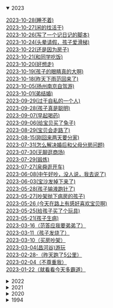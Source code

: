 
<details open><summary>2023</summary>
<p>

[2023-10-28(睡不着)](./note_o/2023/2023-10-28(睡不着).md)<br>
[2023-10-27(闲的找活干)](./note_o/2023/2023-10-27(闲的找活干).md)<br>
[2023-10-26(写了一个记日记的脚本)](./note_o/2023/2023-10-26(写了一个记日记的脚本).md)<br>
[2023-10-24(头晕请假，孩子爱滑梯)](./note_o/2023/2023-10-24(头晕请假，孩子爱滑梯).md)<br>
[2023-10-22(还是因为房子)](./note_o/2023/2023-10-22(还是因为房子).md)<br>
[2023-10-21(和同学吃饭)](./note_o/2023/2023-10-21(和同学吃饭).md)<br>
[2023-10-20(好想走)](./note_o/2023/2023-10-20(好想走).md)<br>
[2023-10-19(孩子的眼睛真的大啊)](./note_o/2023/2023-10-19(孩子的眼睛真的大啊).md)<br>
[2023-10-18(昨天下雨范回来了)](./note_o/2023/2023-10-18(昨天下雨范回来了).md)<br>
[2023-10-05(扬州南京自驾游)](./note_o/2023/2023-10-05(扬州南京自驾游).md)<br>
[2023-10-01(弟结婚)](./note_o/2023/2023-10-01(弟结婚).md)<br>
[2023-09-29(过于自私的一个人)](./note_o/2023/2023-09-29(过于自私的一个人).md)<br>
[2023-09-28(孩子真是聪明)](./note_o/2023/2023-09-28(孩子真是聪明).md)<br>
[2023-09-07(早起喝药)](./note_o/2023/2023-09-07(早起喝药).md)<br>
[2023-09-06(给宝贝买了兔子)](./note_o/2023/2023-09-06(给宝贝买了兔子).md)<br>
[2023-08-29(宝贝会走路了)](./note_o/2023/2023-08-29(宝贝会走路了).md)<br>
[2023-08-15(刚回来两天要分家)](./note_o/2023/2023-08-15(刚回来两天要分家).md)<br>
[2023-07-31(怎么解决婚后和父母分房问题)](./note_o/2023/2023-07-31(怎么解决婚后和父母分房问题).md)<br>
[2023-07-30(无聊逛商场)](./note_o/2023/2023-07-30(无聊逛商场).md)<br>
[2023-07-29(锻炼)](./note_o/2023/2023-07-29(锻炼).md)<br>
[2023-07-27(泉舜逛开车)](./note_o/2023/2023-07-27(泉舜逛开车).md)<br>
[2023-06-08(中午好吵，没人说，我去说了)](./note_o/2023/2023-06-08(中午好吵，没人说，我去说了).md)<br>
[2023-06-03(宝沙发掉下来了)](./note_o/2023/2023-06-03(宝沙发掉下来了).md)<br>
[2023-05-28(孩子输液跑针了)](./note_o/2023/2023-05-28(孩子输液跑针了).md)<br>
[2023-05-27(吵架抛下病房的孩子)](./note_o/2023/2023-05-27(吵架抛下病房的孩子).md)<br>
[2023-05-26 (今天在路上有感好喜欢宝贝啊)](./note_o/2023/2023-05-26 (今天在路上有感好喜欢宝贝啊).md)<br>
[2023-05-25(给孩子买了个玩具)](./note_o/2023/2023-05-25(给孩子买了个玩具).md)<br>
[2023-05-21(孩子生病)](./note_o/2023/2023-05-21(孩子生病).md)<br>
[2023-03-16（范答应我要弟弟了）](./note_o/2023/2023-03-16（范答应我要弟弟了）.md)<br>
[2023-03-11（孩子发烧了）](./note_o/2023/2023-03-11（孩子发烧了）.md)<br>
[2023-03-10（买房吵架）](./note_o/2023/2023-03-10（买房吵架）.md)<br>
[2023-03-04(昌河谷)游玩](./note_o/2023/2023-03-04(昌河谷)游玩.md)<br>
[2023-02-28-（昨天跑了5公里）](./note_o/2023/2023-02-28-（昨天跑了5公里）.md)<br>
[2023-02-04（不尊重我）](./note_o/2023/2023-02-04（不尊重我）.md)<br>
[2023-01-22（就看看今天多霸道）](./note_o/2023/2023-01-22（就看看今天多霸道）.md)<br>


</p>
</details>

<details ><summary>2022</summary>
<p>

[2022-12-01(命中注定)](./note_o/2022/2022-12-01(命中注定).md)<br>
[2022-11-30(新手机到了)](./note_o/2022/2022-11-30(新手机到了).md)<br>
[2022-11-21（都结束了，你还有心情-）](./note_o/2022/2022-11-21（都结束了，你还有心情-）.md)<br>
[2022-11-01(新月份的开始，幸福的开始)](./note_o/2022/2022-11-01(新月份的开始，幸福的开始).md)<br>
[2022-10-23(还是一样受不了)](./note_o/2022/2022-10-23(还是一样受不了).md)<br>
[2022-10-01(真是受不了了)](./note_o/2022/2022-10-01(真是受不了了).md)<br>
[2022-09-11(范同学结婚)](./note_o/2022/2022-09-11(范同学结婚).md)<br>
[2022-09-06(加班想走了)](./note_o/2022/2022-09-06(加班想走了).md)<br>
[2022-08-8(4号一直到今天都没说话，又提到不高兴的事)](./note_o/2022/2022-08-8(4号一直到今天都没说话，又提到不高兴的事).md)<br>
[2022-08-22(细数我俩之间的不愉快)](./note_o/2022/2022-08-22(细数我俩之间的不愉快).md)<br>
[2022-08-20_23(取快递，大吵一架，离婚)](./note_o/2022/2022-08-20_23(取快递，大吵一架，离婚).md)<br>
[2022-08-15(今天同事结婚)](./note_o/2022/2022-08-15(今天同事结婚).md)<br>
[2022-08-07(看剧 -幸福到万家)](./note_o/2022/2022-08-07(看剧 -幸福到万家).md)<br>
[2022-08-06(最近燃起了一股希望)](./note_o/2022/2022-08-06(最近燃起了一股希望).md)<br>
[2022-07-27(满月宴，吐槽对象家亲戚，cbn)](./note_o/2022/2022-07-27(满月宴，吐槽对象家亲戚，cbn).md)<br>
[2022-07-09（今天省考）](./note_o/2022/2022-07-09（今天省考）.md)<br>
[2022-06-30（宝儿出生了）](./note_o/2022/2022-06-30（宝儿出生了）.md)<br>
[2022-06-29（宝宝要出生了）](./note_o/2022/2022-06-29（宝宝要出生了）.md)<br>
[2022-06-24（用我的gopro拍夕阳）](./note_o/2022/2022-06-24（用我的gopro拍夕阳）.md)<br>
[2022-06-19](./note_o/2022/2022-06-19.md)<br>
[2022-06-18(绝不是我想生气的)](./note_o/2022/2022-06-18(绝不是我想生气的).md)<br>
[2022-06-16(昨天我28了)](./note_o/2022/2022-06-16(昨天我28了).md)<br>
[2022-06-04（今天逛）](./note_o/2022/2022-06-04（今天逛）.md)<br>
[2022-05-31(昨天又惹她生气，今天早点回家锻炼)](./note_o/2022/2022-05-31(昨天又惹她生气，今天早点回家锻炼).md)<br>
[2022-05-24(今天买衣服，又生气)](./note_o/2022/2022-05-24(今天买衣服，又生气).md)<br>
[2022-05-22(昨日生气，周日去宏进市场)](./note_o/2022/2022-05-22(昨日生气，周日去宏进市场).md)<br>
[2022-05-20(河滩逛，晚上气)](./note_o/2022/2022-05-20(河滩逛，晚上气).md)<br>
[2022-05-15(昨天吵架今天又是)](./note_o/2022/2022-05-15(昨天吵架今天又是).md)<br>
[2022-05-09(昨夜梦)](./note_o/2022/2022-05-09(昨夜梦).md)<br>
[2022-05-01(五一又吵架)](./note_o/2022/2022-05-01(五一又吵架).md)<br>
[2022-04-8(周五爷爷生日)](./note_o/2022/2022-04-8(周五爷爷生日).md)<br>
[2022-04-23(今天吃烧烤)](./note_o/2022/2022-04-23(今天吃烧烤).md)<br>
[2022-04-21（吵架第五天）](./note_o/2022/2022-04-21（吵架第五天）.md)<br>
[2022-04-16(大张买东西撞车)](./note_o/2022/2022-04-16(大张买东西撞车).md)<br>
[2022-04-10(休息，范提前过生日)](./note_o/2022/2022-04-10(休息，范提前过生日).md)<br>
[2022-04-07（河滩跑步）](./note_o/2022/2022-04-07（河滩跑步）.md)<br>
[2022-04-03-04-05（清明露营）](./note_o/2022/2022-04-03-04-05（清明露营）.md)<br>
[2022-04-01-02（接他回来，公司春游）](./note_o/2022/2022-04-01-02（接他回来，公司春游）.md)<br>
[2022-03-29_30（去哄他）](./note_o/2022/2022-03-29_30（去哄他）.md)<br>
[2022-03-28(今天理发)](./note_o/2022/2022-03-28(今天理发).md)<br>
[2022-03-24_26瞎折腾，要回家](./note_o/2022/2022-03-24_26瞎折腾，要回家.md)<br>
[2022-03-19-20(去植物园，把橙子滑板蹲坏了)](./note_o/2022/2022-03-19-20(去植物园，把橙子滑板蹲坏了).md)<br>
[2022-03-13-14(去贴膜，奶奶回来了)](./note_o/2022/2022-03-13-14(去贴膜，奶奶回来了).md)<br>
[2022-03-10（买到了xbox-s）](./note_o/2022/2022-03-10（买到了xbox-s）.md)<br>
[2022-03-05-06（照思维，买电视，看海豚）](./note_o/2022/2022-03-05-06（照思维，买电视，看海豚）.md)<br>
[2022-03-04（昨天半夜做梦被范叫醒了）](./note_o/2022/2022-03-04（昨天半夜做梦被范叫醒了）.md)<br>
[2022-02-26-27（今天周日去，买花）](./note_o/2022/2022-02-26-27（今天周日去，买花）.md)<br>
[2022-02-23-24(带范回家，没找到不高兴)](./note_o/2022/2022-02-23-24(带范回家，没找到不高兴).md)<br>
[2022-02-20（去少林寺）](./note_o/2022/2022-02-20（去少林寺）.md)<br>
[2022-02-18-19(范回家)](./note_o/2022/2022-02-18-19(范回家).md)<br>
[2022-02-17(今天下雪)](./note_o/2022/2022-02-17(今天下雪).md)<br>
[2022-02-15-16(泉舜nian，被贴单)](./note_o/2022/2022-02-15-16(泉舜nian，被贴单).md)<br>
[2022-02-14(果果生日，送范回家)](./note_o/2022/2022-02-14(果果生日，送范回家).md)<br>
[2022-02-12-13(有了个表，去宝龙)](./note_o/2022/2022-02-12-13(有了个表，去宝龙).md)<br>
[2022-02-11(开工利是)](./note_o/2022/2022-02-11(开工利是).md)<br>
[2022-02-09(放假最后一天)](./note_o/2022/2022-02-09(放假最后一天).md)<br>
[2022-02-06-07-08(初六在家看电影)](./note_o/2022/2022-02-06-07-08(初六在家看电影).md)<br>
[2022-02-04-05(去姑姑家，抓娃娃，-放风筝)](./note_o/2022/2022-02-04-05(去姑姑家，抓娃娃，-放风筝).md)<br>
[2022-02-03(初三，在家学习，出去吃饭)](./note_o/2022/2022-02-03(初三，在家学习，出去吃饭).md)<br>
[2022-02-02(初二串亲戚，看花灯)](./note_o/2022/2022-02-02(初二串亲戚，看花灯).md)<br>
[2022-01-31－02-01(大年除夕)](./note_o/2022/2022-01-31－02-01(大年除夕).md)<br>
[2022-01-29-30(两年前的今天表白)](./note_o/2022/2022-01-29-30(两年前的今天表白).md)<br>
[2022-01-27-28(试电能跑多远，去串亲戚)](./note_o/2022/2022-01-27-28(试电能跑多远，去串亲戚).md)<br>
[2022-01-25-26(猫请吃饭，提车，串亲戚)](./note_o/2022/2022-01-25-26(猫请吃饭，提车，串亲戚).md)<br>
[2022-01-22-23-24(今天放假-聚餐)](./note_o/2022/2022-01-22-23-24(今天放假-聚餐).md)<br>
[2022-01-19-20(mian-和)](./note_o/2022/2022-01-19-20(mian-和).md)<br>
[2022-01-15-16(去关林，去检查，去河滩)](./note_o/2022/2022-01-15-16(去关林，去检查，去河滩).md)<br>
[2022-01-14(村里核酸，范回家)](./note_o/2022/2022-01-14(村里核酸，范回家).md)<br>
[2022-01-12-13(最angry的一天)](./note_o/2022/2022-01-12-13(最angry的一天).md)<br>
[2022-01-09(给我哥的车保养)](./note_o/2022/2022-01-09(给我哥的车保养).md)<br>
[2022-01-05-06-07(大雁逛，面试，辞)](./note_o/2022/2022-01-05-06-07(大雁逛，面试，辞).md)<br>
[2022-01-04(回门，下雪，独自闲逛)](./note_o/2022/2022-01-04(回门，下雪，独自闲逛).md)<br>
[2022-01-03(去学校拿卷子改)](./note_o/2022/2022-01-03(去学校拿卷子改).md)<br>
[2022-01-02(摘草莓)](./note_o/2022/2022-01-02(摘草莓).md)<br>
[2022-01-01(结婚)](./note_o/2022/2022-01-01(结婚).md)<br>


</p>
</details>

<details ><summary>2021</summary>
<p>

[2021-12-27_28_30（看雪中悍刀行，去看电动车）](./note_o/2021/2021-12-27_28_30（看雪中悍刀行，去看电动车）.md)<br>
[2021-12-25（试妆同学聚会）](./note_o/2021/2021-12-25（试妆同学聚会）.md)<br>
[2021-12-24_25_26（试妆同学聚会）](./note_o/2021/2021-12-24_25_26（试妆同学聚会）.md)<br>
[2021-12-19_20（产检辅j培训）](./note_o/2021/2021-12-19_20（产检辅j培训）.md)<br>
[2021-12-14（司辅面试）](./note_o/2021/2021-12-14（司辅面试）.md)<br>
[2021-12-11(在家做了一套题，准备面试)](./note_o/2021/2021-12-11(在家做了一套题，准备面试).md)<br>
[2021-12-09-10（到处跑，通知同学）](./note_o/2021/2021-12-09-10（到处跑，通知同学）.md)<br>
[2021-12-08（翻出了老胶片）](./note_o/2021/2021-12-08（翻出了老胶片）.md)<br>
[2021-12-06（爱过别人，把最好的都给了别人）](./note_o/2021/2021-12-06（爱过别人，把最好的都给了别人）.md)<br>
[2021-12-04-05（出来溜达）](./note_o/2021/2021-12-04-05（出来溜达）.md)<br>
[2021-12-01-02（领证）](./note_o/2021/2021-12-01-02（领证）.md)<br>
[2021-11-28（yun检）](./note_o/2021/2021-11-28（yun检）.md)<br>
[2021-11-21（修完车找）](./note_o/2021/2021-11-21（修完车找）.md)<br>
[2021-11-19（体检拉家具修车）](./note_o/2021/2021-11-19（体检拉家具修车）.md)<br>
[2021-11-13_14（拍登记照）](./note_o/2021/2021-11-13_14（拍登记照）.md)<br>
[2021-11-12（做了一个神奇的梦）](./note_o/2021/2021-11-12（做了一个神奇的梦）.md)<br>
[2021-11-06-07（辅警面试挑婚纱）](./note_o/2021/2021-11-06-07（辅警面试挑婚纱）.md)<br>
[2021-11-04-05（连跑两天）](./note_o/2021/2021-11-04-05（连跑两天）.md)<br>
[2021-11-01（这个月努力跑步）](./note_o/2021/2021-11-01（这个月努力跑步）.md)<br>
[2021-10-31（楂红薯）](./note_o/2021/2021-10-31（楂红薯）.md)<br>
[2021-10-30（辅警体测）](./note_o/2021/2021-10-30（辅警体测）.md)<br>
[2021-10-28-29（出红薯，静心，锻炼，告别）](./note_o/2021/2021-10-28-29（出红薯，静心，锻炼，告别）.md)<br>
[2021-10-25--26（上班辞职过生日-交辅警资料）](./note_o/2021/2021-10-25--26（上班辞职过生日-交辅警资料）.md)<br>
[2021-10-23-24](./note_o/2021/2021-10-23-24.md)<br>
[2021-10-21-22(周四去见，周五闲聊)](./note_o/2021/2021-10-21-22(周四去见，周五闲聊).md)<br>
[2021-10-19（请假去事务科）---草稿](./note_o/2021/2021-10-19（请假去事务科）---草稿.md)<br>
[2021-10-16－17（去八中考试，去看车展）](./note_o/2021/2021-10-16－17（去八中考试，去看车展）.md)<br>
[2021-10-15（遇事不要慌，碰车）](./note_o/2021/2021-10-15（遇事不要慌，碰车）.md)<br>
[2021-10-14（看结婚日）](./note_o/2021/2021-10-14（看结婚日）.md)<br>
[2021-10-11-13（和父母去看家具13号上班）](./note_o/2021/2021-10-11-13（和父母去看家具13号上班）.md)<br>
[2021-10-10](./note_o/2021/2021-10-10.md)<br>
[2021-10-05-06](./note_o/2021/2021-10-05-06.md)<br>
[2021-10-04（泉舜买包）](./note_o/2021/2021-10-04（泉舜买包）.md)<br>
[2021-10-03（憋屈加疏导）](./note_o/2021/2021-10-03（憋屈加疏导）.md)<br>
[2021-10-01-02](./note_o/2021/2021-10-01-02.md)<br>
[2021-09-29（又去面试了）](./note_o/2021/2021-09-29（又去面试了）.md)<br>
[2021-09-26－27（今天去泉舜上班）](./note_o/2021/2021-09-26－27（今天去泉舜上班）.md)<br>
[2021-09-23（总感觉今天要写点什么）](./note_o/2021/2021-09-23（总感觉今天要写点什么）.md)<br>
[2021-09-21（中秋订婚）](./note_o/2021/2021-09-21（中秋订婚）.md)<br>
[2021-09-19（今天和姑父去看车）](./note_o/2021/2021-09-19（今天和姑父去看车）.md)<br>
[2021-09-13-14(周一去看车)](./note_o/2021/2021-09-13-14(周一去看车).md)<br>
[2021-09-12(昨晚做了一夜梦)](./note_o/2021/2021-09-12(昨晚做了一夜梦).md)<br>
[2021-09-11(就这8月15的月亮能圆)](./note_o/2021/2021-09-11(就这8月15的月亮能圆).md)<br>
[2021-09-08(从没把我的话放在心上)](./note_o/2021/2021-09-08(从没把我的话放在心上).md)<br>
[2021-09-04-05](./note_o/2021/2021-09-04-05.md)<br>
[2021-09-02(河滩逛一逛)](./note_o/2021/2021-09-02(河滩逛一逛).md)<br>
[2021-09-01(九月第一天)](./note_o/2021/2021-09-01(九月第一天).md)<br>
[2021-08-30（真的很委屈）](./note_o/2021/2021-08-30（真的很委屈）.md)<br>
[2021-08-26_28（出来溜达）](./note_o/2021/2021-08-26_28（出来溜达）.md)<br>
[2021-08-24-25（在家的日子太舒服）](./note_o/2021/2021-08-24-25（在家的日子太舒服）.md)<br>
[2021-08-23（出来玩）](./note_o/2021/2021-08-23（出来玩）.md)<br>
[2021-08-18（复查视力）](./note_o/2021/2021-08-18（复查视力）.md)<br>
[2021-08-17（夏天里最遗憾的事）](./note_o/2021/2021-08-17（夏天里最遗憾的事）.md)<br>
[2021-08-14（今天七夕）](./note_o/2021/2021-08-14（今天七夕）.md)<br>
[2021-08-11-13（逛河滩，治眼）](./note_o/2021/2021-08-11-13（逛河滩，治眼）.md)<br>
[2021-08-08－09（范出成绩了）](./note_o/2021/2021-08-08－09（范出成绩了）.md)<br>
[2021-08-07（出来聚餐）](./note_o/2021/2021-08-07（出来聚餐）.md)<br>
[2021-08-06（今天运动跑10公里）](./note_o/2021/2021-08-06（今天运动跑10公里）.md)<br>
[2021-08-05（今天去理发捉蝉）](./note_o/2021/2021-08-05（今天去理发捉蝉）.md)<br>
[2021-08-04（去博爱眼科看眼）](./note_o/2021/2021-08-04（去博爱眼科看眼）.md)<br>
[2021-08-03（大早上被喊去打疫苗）](./note_o/2021/2021-08-03（大早上被喊去打疫苗）.md)<br>
[2021-08-02（在家）](./note_o/2021/2021-08-02（在家）.md)<br>
[2021-08-01（在家第四天，验视力）](./note_o/2021/2021-08-01（在家第四天，验视力）.md)<br>
[2021-07-31（在家第三天）](./note_o/2021/2021-07-31（在家第三天）.md)<br>
[2021-07-30（在家第二天，出门开车）](./note_o/2021/2021-07-30（在家第二天，出门开车）.md)<br>
[2021-07-29（在家第一天）](./note_o/2021/2021-07-29（在家第一天）.md)<br>
[2021-07-28（到家了）](./note_o/2021/2021-07-28（到家了）.md)<br>
[2021-07-27（打包回家）](./note_o/2021/2021-07-27（打包回家）.md)<br>
[2021-07-26(最后一天上班)](./note_o/2021/2021-07-26(最后一天上班).md)<br>
[2021-07-25(周日计划去吃烤羊排)](./note_o/2021/2021-07-25(周日计划去吃烤羊排).md)<br>
[2021-07-24（今天周六买黄金）](./note_o/2021/2021-07-24（今天周六买黄金）.md)<br>
[2021-07-23(今天公司聚餐吃烤羊腿)](./note_o/2021/2021-07-23(今天公司聚餐吃烤羊腿).md)<br>
[2021-07-22(今天已经没任务)](./note_o/2021/2021-07-22(今天已经没任务).md)<br>
[2021-07-18(周末休息，去吃酸菜鱼)](./note_o/2021/2021-07-18(周末休息，去吃酸菜鱼).md)<br>
[2021-07-17(牙齿好了起来，下午团建吃饭)](./note_o/2021/2021-07-17(牙齿好了起来，下午团建吃饭).md)<br>
[2021-07-13（衣服翻了）](./note_o/2021/2021-07-13（衣服翻了）.md)<br>
[2021-07-13(牙疼范病)](./note_o/2021/2021-07-13(牙疼范病).md)<br>
[2021-07-12(范老弟来接我)](./note_o/2021/2021-07-12(范老弟来接我).md)<br>
[2021-07-11(牙疼脸肿)](./note_o/2021/2021-07-11(牙疼脸肿).md)<br>
[2021-07-06（吃瓜吃瓜）](./note_o/2021/2021-07-06（吃瓜吃瓜）.md)<br>
[2021-07-05(今天提了离职)](./note_o/2021/2021-07-05(今天提了离职).md)<br>
[2021-07-03(好久没联系的实习同事联系我了)](./note_o/2021/2021-07-03(好久没联系的实习同事联系我了).md)<br>
[2021-06-25(心)](./note_o/2021/2021-06-25(心).md)<br>
[2021-06-22（抢到了switch却不纠结买不买）](./note_o/2021/2021-06-22（抢到了switch却不纠结买不买）.md)<br>
[2021-06-21(中午回家下暴雨)](./note_o/2021/2021-06-21(中午回家下暴雨).md)<br>
[2021-06-20(休息的一天)](./note_o/2021/2021-06-20(休息的一天).md)<br>
[2021-06-17(蜈支洲岛)](./note_o/2021/2021-06-17(蜈支洲岛).md)<br>
[2021-06-16(选片置气)](./note_o/2021/2021-06-16(选片置气).md)<br>
[2021-06-15(今天拍婚纱照)](./note_o/2021/2021-06-15(今天拍婚纱照).md)<br>
[2021-06-14(三亚)](./note_o/2021/2021-06-14(三亚).md)<br>
[2021-06-13(端午去三亚)](./note_o/2021/2021-06-13(端午去三亚).md)<br>
[2021-06-11（端午等放假）](./note_o/2021/2021-06-11（端午等放假）.md)<br>
[2021-06-09](./note_o/2021/2021-06-09.md)<br>
[2021-06-08（美甲）](./note_o/2021/2021-06-08（美甲）.md)<br>
[2021-06-07（周一整理衣服）](./note_o/2021/2021-06-07（周一整理衣服）.md)<br>
[2021-06-06(周末理发)](./note_o/2021/2021-06-06(周末理发).md)<br>
[2021-06-05(周六放假，百合花开)](./note_o/2021/2021-06-05(周六放假，百合花开).md)<br>
[2021-06-03(耳机到了)](./note_o/2021/2021-06-03(耳机到了).md)<br>
[2021-06-02(约定三亚拍照)](./note_o/2021/2021-06-02(约定三亚拍照).md)<br>
[2021-06-01(错了)](./note_o/2021/2021-06-01(错了).md)<br>
[2021-05-30(发现前男，不开心)](./note_o/2021/2021-05-30(发现前男，不开心).md)<br>
[2021-05-27(接近一周没有记录)](./note_o/2021/2021-05-27(接近一周没有记录).md)<br>
[2021-05-22(周六取戒指)](./note_o/2021/2021-05-22(周六取戒指).md)<br>
[2021-05-20（520，-发了一个大红包）](./note_o/2021/2021-05-20（520，-发了一个大红包）.md)<br>
[2021-05-19（今天有在努力运动）](./note_o/2021/2021-05-19（今天有在努力运动）.md)<br>
[2021-05-17（今天范休息，买戒指）](./note_o/2021/2021-05-17（今天范休息，买戒指）.md)<br>
[2021-05-16（干点正事）](./note_o/2021/2021-05-16（干点正事）.md)<br>
[2021-05-14-15（教资面，生气三）](./note_o/2021/2021-05-14-15（教资面，生气三）.md)<br>
[2021-05-12(操场大变样)](./note_o/2021/2021-05-12(操场大变样).md)<br>
[2021-05-08（今天提前下班，跑步特别有劲）](./note_o/2021/2021-05-08（今天提前下班，跑步特别有劲）.md)<br>
[2021-05-07（今天有在努力运动）](./note_o/2021/2021-05-07（今天有在努力运动）.md)<br>
[2021-05-05（劳动炸东西）](./note_o/2021/2021-05-05（劳动炸东西）.md)<br>
[2021-05-04（哄好了）](./note_o/2021/2021-05-04（哄好了）.md)<br>
[2021-05-03(多梦的一夜)](./note_o/2021/2021-05-03(多梦的一夜).md)<br>
[2021-05-01－02(顺德之行)](./note_o/2021/2021-05-01－02(顺德之行).md)<br>
[2021-04-26-27（两天下班都跟晚）](./note_o/2021/2021-04-26-27（两天下班都跟晚）.md)<br>
[2021-04-23（爷爷生日）](./note_o/2021/2021-04-23（爷爷生日）.md)<br>
[2021-04-21，22(最近压力大，任务重)](./note_o/2021/2021-04-21，22(最近压力大，任务重).md)<br>
[2021-04-18（放假前踌躇满志）](./note_o/2021/2021-04-18（放假前踌躇满志）.md)<br>
[2021-04-17（下了暗黑破坏神2）](./note_o/2021/2021-04-17（下了暗黑破坏神2）.md)<br>
[2021-04-16（今天周五）](./note_o/2021/2021-04-16（今天周五）.md)<br>
[2021-04-14(放宽心态加油跑步)](./note_o/2021/2021-04-14(放宽心态加油跑步).md)<br>
[2021-04-11(今天在家玩游戏)](./note_o/2021/2021-04-11(今天在家玩游戏).md)<br>
[2021-04-05（清明的最后一天）](./note_o/2021/2021-04-05（清明的最后一天）.md)<br>
[2021-04-04(吃大渔，省考出成绩)](./note_o/2021/2021-04-04(吃大渔，省考出成绩).md)<br>
[2021-04-03(昨天做的梦太可怕了)](./note_o/2021/2021-04-03(昨天做的梦太可怕了).md)<br>
[2021-04-02(今天放假)](./note_o/2021/2021-04-02(今天放假).md)<br>
[2021-04-01（跑步记录）](./note_o/2021/2021-04-01（跑步记录）.md)<br>
[2021-03-29-31（今天有在好好锻炼）](./note_o/2021/2021-03-29-31（今天有在好好锻炼）.md)<br>
[2021-03-28(今天做了鸡爪煲)](./note_o/2021/2021-03-28(今天做了鸡爪煲).md)<br>
[2021-03-26](./note_o/2021/2021-03-26.md)<br>
[2021-03-22(量戒指)](./note_o/2021/2021-03-22(量戒指).md)<br>
[2021-03-17(理发)](./note_o/2021/2021-03-17(理发).md)<br>
[2021-03-15-16](./note_o/2021/2021-03-15-16.md)<br>
[2021-03-14(公务员考试)](./note_o/2021/2021-03-14(公务员考试).md)<br>
[2021-03-13(今天逛了婚博会)](./note_o/2021/2021-03-13(今天逛了婚博会).md)<br>
[2021-03-11(周四)](./note_o/2021/2021-03-11(周四).md)<br>
[2021-03-06(今天去见了一个朋友)](./note_o/2021/2021-03-06(今天去见了一个朋友).md)<br>
[2021-03-05(心情好难过)](./note_o/2021/2021-03-05(心情好难过).md)<br>
[2021-03-03（今天周三提前下班）](./note_o/2021/2021-03-03（今天周三提前下班）.md)<br>
[2021-03-02（坚持了两天跑步）](./note_o/2021/2021-03-02（坚持了两天跑步）.md)<br>
[2021-02-28（周末。。。。。。。。。）](./note_o/2021/2021-02-28（周末。。。。。。。。。）.md)<br>
[2021-02-27(周六)](./note_o/2021/2021-02-27(周六).md)<br>
[2021-02-25](./note_o/2021/2021-02-25.md)<br>
[2021-02-24(家里下雪了)](./note_o/2021/2021-02-24(家里下雪了).md)<br>
[2021-02-21(休息，我俩一年了，晚上真不高兴)](./note_o/2021/2021-02-21(休息，我俩一年了，晚上真不高兴).md)<br>
[2021-02-20(周六加班)](./note_o/2021/2021-02-20(周六加班).md)<br>
[2021-02-19（初八）](./note_o/2021/2021-02-19（初八）.md)<br>
[2021-02-18（初七上班有红包）](./note_o/2021/2021-02-18（初七上班有红包）.md)<br>
[2021-02-17（初六回深圳）](./note_o/2021/2021-02-17（初六回深圳）.md)<br>
[2021-02-16(初五)](./note_o/2021/2021-02-16(初五).md)<br>
[2021-02-15(初四去华山)](./note_o/2021/2021-02-15(初四去华山).md)<br>
[2021-02-14(今天初三)](./note_o/2021/2021-02-14(今天初三).md)<br>
[2021-02-13(大年初二钓鱼)](./note_o/2021/2021-02-13(大年初二钓鱼).md)<br>
[2021-02-12(大年初一)](./note_o/2021/2021-02-12(大年初一).md)<br>
[2021-02-11（放炮，去他家）](./note_o/2021/2021-02-11（放炮，去他家）.md)<br>
[2021-02-10（阿范来我家）](./note_o/2021/2021-02-10（阿范来我家）.md)<br>
[2021-02-09(在家的第一天)](./note_o/2021/2021-02-09(在家的第一天).md)<br>
[2021-02-08(回家回家)](./note_o/2021/2021-02-08(回家回家).md)<br>
[2021-02-07(回家前一天总有点感伤)](./note_o/2021/2021-02-07(回家前一天总有点感伤).md)<br>
[2021-02-06(颓废的一天)](./note_o/2021/2021-02-06(颓废的一天).md)<br>
[2021-02-04_05(滑板)](./note_o/2021/2021-02-04_05(滑板).md)<br>
[2021-02-03(吃鱼，玩滑板)](./note_o/2021/2021-02-03(吃鱼，玩滑板).md)<br>
[2021-02-01（考公，还书）](./note_o/2021/2021-02-01（考公，还书）.md)<br>
[2021-01-30 -31（聚餐野游）](./note_o/2021/2021-01-30 -31（聚餐野游）.md)<br>
[2021-01-29（下午茶加摔炮）](./note_o/2021/2021-01-29（下午茶加摔炮）.md)<br>
[2021-01-25（进入夏天）](./note_o/2021/2021-01-25（进入夏天）.md)<br>
[2021-01-23（繁忙周六）](./note_o/2021/2021-01-23（繁忙周六）.md)<br>
[2021-01-17（钢铁侠）](./note_o/2021/2021-01-17（钢铁侠）.md)<br>
[2021-01-16](./note_o/2021/2021-01-16.md)<br>
[2021-01-15（规律的生活）](./note_o/2021/2021-01-15（规律的生活）.md)<br>
[2021-01-13（不寻常的昨天）](./note_o/2021/2021-01-13（不寻常的昨天）.md)<br>
[2021-01-11（超级冷的一天）](./note_o/2021/2021-01-11（超级冷的一天）.md)<br>
[2021-01-08（周五）](./note_o/2021/2021-01-08（周五）.md)<br>
[2021-01-07（早起喝粥）](./note_o/2021/2021-01-07（早起喝粥）.md)<br>
[2021-01-02-01-03（玩了两天）](./note_o/2021/2021-01-02-01-03（玩了两天）.md)<br>
[2021-01-01（逛了一天）](./note_o/2021/2021-01-01（逛了一天）.md)<br>


</p>
</details>

<details ><summary>2020</summary>
<p>

[2020-12-30（划水）](./note_o/2020/2020-12-30（划水）.md)<br>
[2020-12-29（老是生气）](./note_o/2020/2020-12-29（老是生气）.md)<br>
[2020-12-23-25（回家吃饭）](./note_o/2020/2020-12-23-25（回家吃饭）.md)<br>
[2020-12-22（落枕第二天）](./note_o/2020/2020-12-22（落枕第二天）.md)<br>
[2020-12-21](./note_o/2020/2020-12-21.md)<br>
[2020-12-16（真的很不想上班）](./note_o/2020/2020-12-16（真的很不想上班）.md)<br>
[2020-12-14](./note_o/2020/2020-12-14.md)<br>
[2020-12-13（自找烦恼）](./note_o/2020/2020-12-13（自找烦恼）.md)<br>
[2020-12-12（意难平我）](./note_o/2020/2020-12-12（意难平我）.md)<br>
[2020-12-11](./note_o/2020/2020-12-11.md)<br>
[2020-12-06](./note_o/2020/2020-12-06.md)<br>
[2020-12-05（心情烦躁，早起锻炼）](./note_o/2020/2020-12-05（心情烦躁，早起锻炼）.md)<br>
[2020-12-01（2020的）](./note_o/2020/2020-12-01（2020的）.md)<br>
[2020-11-29（入冬的深圳）](./note_o/2020/2020-11-29（入冬的深圳）.md)<br>
[2020-11-28](./note_o/2020/2020-11-28.md)<br>
[2020-11-27（吃大餐）](./note_o/2020/2020-11-27（吃大餐）.md)<br>
[2020-11-23（早起的虫儿鸟被吃）](./note_o/2020/2020-11-23（早起的虫儿鸟被吃）.md)<br>
[2020-11-22（）](./note_o/2020/2020-11-22（）.md)<br>
[2020-11-17（感冒还没好）](./note_o/2020/2020-11-17（感冒还没好）.md)<br>
[2020-11-16](./note_o/2020/2020-11-16.md)<br>
[2020-11-15](./note_o/2020/2020-11-15.md)<br>
[2020-11-14（患得患失）](./note_o/2020/2020-11-14（患得患失）.md)<br>
[2020-11-12(脑袋发昏)](./note_o/2020/2020-11-12(脑袋发昏).md)<br>
[2020-11-11（难受）](./note_o/2020/2020-11-11（难受）.md)<br>
[2020-11-10](./note_o/2020/2020-11-10.md)<br>
[2020-11-09（基金涨势凶猛）](./note_o/2020/2020-11-09（基金涨势凶猛）.md)<br>
[2020-11-08---草稿](./note_o/2020/2020-11-08---草稿.md)<br>
[2020-11-07](./note_o/2020/2020-11-07.md)<br>
[2020-11-06](./note_o/2020/2020-11-06.md)<br>
[2020-11-06-1](./note_o/2020/2020-11-06-1.md)<br>
[2020-11-04（自信）](./note_o/2020/2020-11-04（自信）.md)<br>
[2020-11-03（阿范来接我）](./note_o/2020/2020-11-03（阿范来接我）.md)<br>
[2020-11-02（早起）](./note_o/2020/2020-11-02（早起）.md)<br>
[2020-11-01（跑步）](./note_o/2020/2020-11-01（跑步）.md)<br>
[2020-10-31（考烤靠）](./note_o/2020/2020-10-31（考烤靠）.md)<br>
[2020-10-30（摘抄）](./note_o/2020/2020-10-30（摘抄）.md)<br>
[2020-10-29（咸味）](./note_o/2020/2020-10-29（咸味）.md)<br>
[2020-10-28](./note_o/2020/2020-10-28.md)<br>
[2020-10-27(早安打工人)](./note_o/2020/2020-10-27(早安打工人).md)<br>
[2020-10-26(菠菜南瓜粥)](./note_o/2020/2020-10-26(菠菜南瓜粥).md)<br>
[2020-10-25](./note_o/2020/2020-10-25.md)<br>
[2020-10-24](./note_o/2020/2020-10-24.md)<br>
[2020-10-23（又是划水摸鱼的一天）](./note_o/2020/2020-10-23（又是划水摸鱼的一天）.md)<br>
[2020-10-22（充满爱意的早上）](./note_o/2020/2020-10-22（充满爱意的早上）.md)<br>
[2020-10-21（狗范暴躁的一天）](./note_o/2020/2020-10-21（狗范暴躁的一天）.md)<br>
[2020-10-20(我哥又来深圳了，阿范来接我)](./note_o/2020/2020-10-20(我哥又来深圳了，阿范来接我).md)<br>
[2020-10-19](./note_o/2020/2020-10-19.md)<br>
[2020-10-18（惬意周末）](./note_o/2020/2020-10-18（惬意周末）.md)<br>
[2020-10-17（忙碌逛街做饭的周末）](./note_o/2020/2020-10-17（忙碌逛街做饭的周末）.md)<br>
[2020-10-16(周五，休息)](./note_o/2020/2020-10-16(周五，休息).md)<br>
[2020-10-15](./note_o/2020/2020-10-15.md)<br>
[2020-10-14(以为今天是星期四)](./note_o/2020/2020-10-14(以为今天是星期四).md)<br>
[2020-10-13-微风细雨](./note_o/2020/2020-10-13-微风细雨.md)<br>
[2020-10-12(划水第二天)](./note_o/2020/2020-10-12(划水第二天).md)<br>
[2020-10-11（节后带饭）](./note_o/2020/2020-10-11（节后带饭）.md)<br>
[2020-10-10](./note_o/2020/2020-10-10.md)<br>


</p>
</details>

<details ><summary>1994</summary>
<p>

[狗](./note_o/1994/狗.md)<br>
[房东们](./note_o/1994/房东们.md)<br>
[小计](./note_o/1994/小计.md)<br>
[6年前写的](./note_o/1994/6年前写的.md)<br>


</p>
</details>
